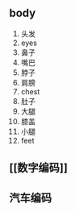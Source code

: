 

## body
1. 头发
2. eyes
3. 鼻子
4. 嘴巴
5. 脖子
6. 肩膀
7. chest
8. 肚子
9. 大腿
10. 膝盖
11. 小腿
12. feet

## [[数字编码]]

## 汽车编码


